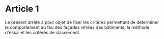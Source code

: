 # Article 1

Le présent arrêté a pour objet de fixer les critères permettant de déterminer le comportement au feu des façades vitrées des bâtiments, la méthode d'essai et les critères de classement.
